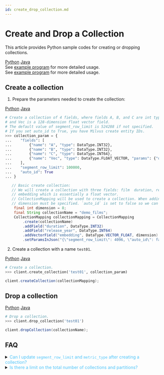 ```yaml
---
id: create_drop_collection.md
---
```


# Create and Drop a Collection

This article provides Python sample codes for creating or dropping collections.

<div class="filter">
<a href="#Python">Python</a> <a href="#Java">Java</a>
</div>

<div class="filter-Python" markdown="block">

<div class="alert note">
See <a href="https://github.com/milvus-io/pymilvus/tree/0.3.0/examples">example program</a> for more detailed usage.
</div>
</div>

<div class="filter-Java" markdown="block">
<div class="alert note">
See <a href="https://github.com/milvus-io/milvus-sdk-java/tree/0.9.0/examples/src/main/java">example program</a> for more detailed usage.
</div>
</div>


## Create a collection

1. Prepare the parameters needed to create the collection:

<div class="filter">
<a href="#Python">Python</a> <a href="#Java">Java</a>
</div>

<div class="filter-Python" markdown="block">

   ```python
   # Create a collection of 4 fields, where fields A, B, and C are int type fields
   # and Vec is a 128-dimension float vector field.
   # The default value of segment_row_limit is 524288 if not specified.
   # If you set auto_id to True, you have Milvus create entity IDs. 
   >>> collection_param = {
   ...    "fields": [
   ...        {"name": "A", "type": DataType.INT32},
   ...        {"name": "B", "type": DataType.INT32},
   ...        {"name": "C", "type": DataType.INT64},
   ...        {"name": "Vec", "type": DataType.FLOAT_VECTOR, "params": {"dim": 128}}
   ...    ],
   ...    "segment_row_limit": 100000,
   ...    "auto_id": True
   ... }
   ```
</div>

<div class="filter-Java" markdown="block">

```java 
   // Basic create collection:
   // We will create a collection with three fields: film  duration, release_year and an
   // embedding which is essentially a float vector.
   // CollectionMapping will be used to create a collection. When adding vector fields, the
   // dimension must be specified. `auto_id` is set to false so we can provide custom ids.
    final int dimension = 8;
    final String collectionName = "demo_films";
    CollectionMapping collectionMapping = CollectionMapping
        .create(collectionName)
        .addField("duration", DataType.INT32)
        .addField("release_year", DataType.INT64)
        .addVectorField("embedding", DataType.VECTOR_FLOAT, dimension)
        .setParamsInJson("{\"segment_row_limit\": 4096, \"auto_id\": false}");
```
</div>

2. Create a collection with a name `test01`.

<div class="filter">
<a href="#Python">Python</a> <a href="#Java">Java</a>
</div>

<div class="filter-Python" markdown="block">

   ```python
   # Create a collection.
   >>> client.create_collection('test01', collection_param)
   ```
</div>

<div class="filter-Java" markdown="block">

```java
client.createCollection(collectionMapping);
```
</div>

## Drop a collection

<div class="filter">
<a href="#Python">Python</a> <a href="#Java">Java</a>
</div>

<div class="filter-Python" markdown="block">

```python
# Drop a collection.
>>> client.drop_collection('test01')
```
</div>

<div class="filter-Java" markdown="block">

```java
client.dropCollection(collectionName);
```
</div>

## FAQ

<details>
<summary><font color="#4fc4f9">Can I update <code>segment_row_limit</code> and <code>metric_type</code> after creating a collection?</font></summary>
No, you cannot.
</details>
<details>
<summary><font color="#4fc4f9">Is there a limit on the total number of collections and partitions?</font></summary>
Yes. The total number of collections and partitions must not exceed 4,096.
</details>
